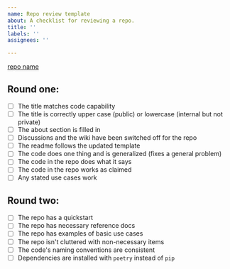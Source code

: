 ```yaml
---
name: Repo review template
about: A checklist for reviewing a repo.
title: ''
labels: ''
assignees: ''

---
```


[repo name](link-to-repo)

## Round one:

- [ ] The title matches code capability 
- [ ] The title is correctly upper case (public) or lowercase (internal but not private)
- [ ] The about section is filled in
- [ ] Discussions and the wiki have been switched off for the repo
- [ ] The readme follows the updated template
- [ ] The code does one thing and is generalized (fixes a general problem)
- [ ] The code in the repo does what it says
- [ ] The code in the repo works as claimed
- [ ] Any stated use cases work

## Round two:

- [ ] The repo has a quickstart
- [ ] The repo has necessary reference docs
- [ ] The repo has examples of basic use cases
- [ ] The repo isn't cluttered with non-necessary items
- [ ] The code's naming conventions are consistent
- [ ] Dependencies are installed with `poetry` instead of `pip`
